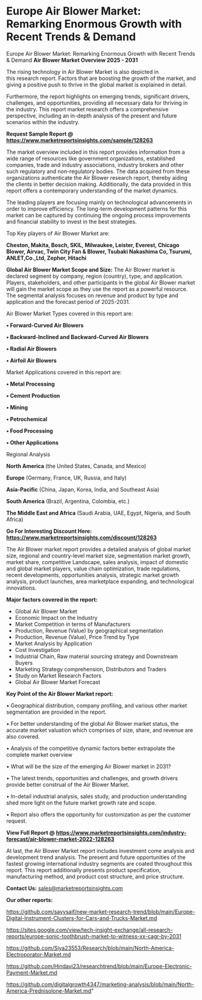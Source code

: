 # Europe Air Blower Market: Remarking Enormous Growth with Recent Trends & Demand
 Europe Air Blower Market: Remarking Enormous Growth with Recent Trends & Demand
<Strong> Air Blower Market Overview 2025 - 2031</strong>

The rising technology in Air Blower Market is also depicted in this research report. Factors that are boosting the growth of the market, and giving a positive push to thrive in the global market is explained in detail.

Furthermore, the report highlights on emerging trends, significant drivers, challenges, and opportunities, providing all necessary data for thriving in the industry. This report market research offers a comprehensive perspective, including an in-depth analysis of the present and future scenarios within the industry.

<strong>Request Sample Report @ <a href=https://www.marketreportsinsights.com/sample/128263>https://www.marketreportsinsights.com/sample/128263</a></strong>

The market overview included in this report provides information from a wide range of resources like government organizations, established companies, trade and industry associations, industry brokers and other such regulatory and non-regulatory bodies. The data acquired from these organizations authenticate the Air Blower research report, thereby aiding the clients in better decision making. Additionally, the data provided in this report offers a contemporary understanding of the market dynamics.

The leading players are focusing mainly on technological advancements in order to improve efficiency. The long-term development patterns for this market can be captured by continuing the ongoing process improvements and financial stability to invest in the best strategies.

Top Key players of Air Blower Market are:

<strong>Cheston, Makita, Bosch, SKIL, Milwaukee, Leister, Everest, Chicago Blower, Airvac, Twin City Fan & Blower, Tsubaki Nakashima Co, Tsurumi, ANLET,Co.,Ltd, Zepher, Hitachi</strong>

<strong><b>Global Air Blower Market Scope and Size:</b></strong>
The Air Blower market is declared segment by company, region (country), type, and application. Players, stakeholders, and other participants in the global Air Blower market will gain the market scope as they use the report as a powerful resource. The segmental analysis focuses on revenue and product by type and application and the forecast period of 2025-2031.

Air Blower Market Types covered in this report are:

<strong>• Forward-Curved Air Blowers

• Backward-Inclined and Backward-Curved Air Blowers

• Radial Air Blowers

• Airfoil Air Blowers</strong>

Market Applications covered in this report are:

<strong>• Metal Processing

• Cement Production

• Mining

• Petrochemical

• Food Processing

• Other Applications</strong> 

Regional Analysis

<strong>North America</strong> (the United States, Canada, and Mexico)

<strong>Europe</strong> (Germany, France, UK, Russia, and Italy)

<strong>Asia-Pacific</strong> (China, Japan, Korea, India, and Southeast Asia)

<strong>South America</strong> (Brazil, Argentina, Colombia, etc.)

<strong>The Middle East and Africa</strong> (Saudi Arabia, UAE, Egypt, Nigeria, and South Africa)

<strong>Go For Interesting Discount Here: <a href=https://www.marketreportsinsights.com/discount/128263>https://www.marketreportsinsights.com/discount/128263</a></strong>

The Air Blower market report provides a detailed analysis of global market size, regional and country-level market size, segmentation market growth, market share, competitive Landscape, sales analysis, impact of domestic and global market players, value chain optimization, trade regulations, recent developments, opportunities analysis, strategic market growth analysis, product launches, area marketplace expanding, and technological innovations.

<strong><b>Major factors covered in the report:</b></strong>
<ul>
  <li>Global Air Blower Market </li>
  <li>Economic Impact on the Industry</li>
  <li>Market Competition in terms of Manufacturers</li>
  <li>Production, Revenue (Value) by geographical segmentation</li>
  <li>Production, Revenue (Value), Price Trend by Type</li>
  <li>Market Analysis by Application</li>
  <li>Cost Investigation</li>
  <li>Industrial Chain, Raw material sourcing strategy and Downstream Buyers</li>
  <li>Marketing Strategy comprehension, Distributors and Traders</li>
  <li>Study on Market Research Factors</li>
  <li>Global Air Blower Market Forecast</li>
</ul>

<strong><b>Key Point of the Air Blower Market report:</b></strong>

• Geographical distribution, company profiling, and various other market segmentation are provided in the report.

• For better understanding of the global Air Blower market status, the accurate market valuation which comprises of size, share, and revenue are also covered.

• Analysis of the competitive dynamic factors better extrapolate the complete market overview

• What will be the size of the emerging Air Blower market in 2031?

• The latest trends, opportunities and challenges, and growth drivers provide better construal of the Air Blower Market.

• In-detail industrial analysis, sales study, and production understanding shed more light on the future market growth rate and scope.

• Report also offers the opportunity for customization as per the customer request.

<strong><b>View Full Report @ <a href=https://www.marketreportsinsights.com/industry-forecast/air-blower-market-2022-128263>https://www.marketreportsinsights.com/industry-forecast/air-blower-market-2022-128263</a></b></strong>


At last, the Air Blower Market report includes investment come analysis and development trend analysis. The present and future opportunities of the fastest growing international industry segments are coated throughout this report. This report additionally presents product specification, manufacturing method, and product cost structure, and price structure.

<strong>Contact Us:</strong>
sales@marketreportsinsights.com

<strong>Our other reports:</strong>

<a href=https://github.com/sayysaif/new-market-research-trend/blob/main/Europe-Digital-Instrument-Clusters-for-Cars-and-Trucks-Market.md>https://github.com/sayysaif/new-market-research-trend/blob/main/Europe-Digital-Instrument-Clusters-for-Cars-and-Trucks-Market.md</a>

<a href=https://sites.google.com/view/tech-insight-exchange/all-research-reports/europe-sonic-toothbrush-market-to-witness-xx-cagr-by-2031>https://sites.google.com/view/tech-insight-exchange/all-research-reports/europe-sonic-toothbrush-market-to-witness-xx-cagr-by-2031</a>

<a href=https://github.com/Siya23553/Research/blob/main/North-America-Electroporator-Market.md>https://github.com/Siya23553/Research/blob/main/North-America-Electroporator-Market.md</a>

<a href=https://github.com/Hindavi23/researchtrend/blob/main/Europe-Electronic-Payment-Market.md>https://github.com/Hindavi23/researchtrend/blob/main/Europe-Electronic-Payment-Market.md</a>

<a href=https://github.com/digitalgrowth4347/marketing-analysis/blob/main/North-America-Prednisolone-Market.md>https://github.com/digitalgrowth4347/marketing-analysis/blob/main/North-America-Prednisolone-Market.md</a>"

